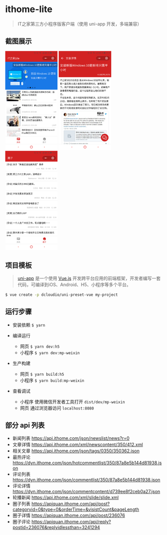 # ithome-lite

> IT之家第三方小程序版客户端（使用 uni-app 开发，多端兼容）

## 截图展示

<p>
  <img alt="新闻列表" src="./public/news.jpg" width="33%" />
  <img alt="新闻详情" src="./public/detail.jpg" width="33%" />
  <img alt="圈子列表" src="./public/quanzi.jpg" width="33%" />
</p>

## 项目模板

> [uni-app](https://uniapp.dcloud.io) 是一个使用 [Vue.js](https://vuejs.org) 开发跨平台应用的前端框架，开发者编写一套代码，可编译到iOS、Android、H5、小程序等多个平台。

``` bash
$ vue create -p dcloudio/uni-preset-vue my-project
```

## 运行步骤

* 安装依赖 `$ yarn`

* 编译运行
  - 网页 `$ yarn dev:h5`
  - 小程序 `$ yarn dev:mp-weixin`

* 生产构建
  - 网页 `$ yarn build:h5`
  - 小程序 `$ yarn build:mp-weixin`

* 查看调试
  - 小程序 使用微信开发者工具打开 `dist/dev/mp-weixin`
  - 网页 通过浏览器访问 `localhost:8080`

## 部分 api 列表

* 新闻列表 https://api.ithome.com/json/newslist/news?r=0
* 文章详情 https://api.ithome.com/xml/newscontent/350/412.xml
* 相关文章 https://api.ithome.com/json/tags/0350/350362.json
* 最热评论 https://dyn.ithome.com/json/hotcommentlist/350/87a8e5b144d81938.json
* 评论列表 https://dyn.ithome.com/json/commentlist/350/87a8e5b144d81938.json
* 评论详情 https://dyn.ithome.com/json/commentcontent/d739ee8f2ceb0a27.json
* 轮播新闻 https://api.ithome.com/xml/slide/slide.xml
* 圈子列表 https://apiquan.ithome.com/api/post?categoryid=0&type=0&orderTime=&visistCount&pageLength
* 圈子详情 https://apiquan.ithome.com/api/post/236076
* 圈子评论 https://apiquan.ithome.com/api/reply?postid=236076&replyidlessthan=3241294
